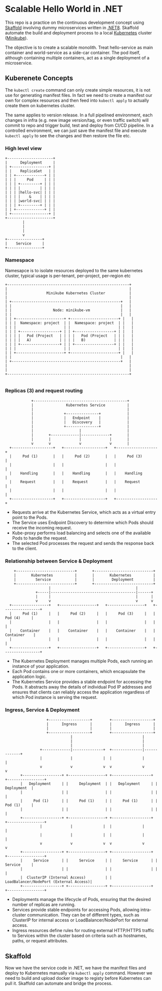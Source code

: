 # Scalable Hello World in .NET

This repo is a practice on the continuous development concept using [Skaffold](https://skaffold.dev/) involving dummy microservices written in [.NET8](https://dotnet.microsoft.com/en-us/). Skaffold automate the build and deployment process to a local [Kubernetes](https://kubernetes.io/) cluster ([Minikube](https://minikube.sigs.k8s.io/docs/)). 

The objective is to create a scalable monolith. Treat hello-service as main container and world-service as a side-car container. The pod itself, although containing multiple containers, act as a single deployment of a microservice.   

## Kuberenete Concepts

The `kubectl create` command can only create simple resources, it is not use for generating manifest files. In fact we need to create a manifest our own for complex resources and then feed into `kubectl apply` to actually create them on kubernetes cluster. 

The same applies to version release. In a full pipelined environment, each changes in infra (e.g. new image version/tag, or even traffic switch) will commit to repo and trigger build, test and deploy from CI/CD pipeline. In a controlled environment, we can just save the manifest file and execute `kubectl apply` to see the changes and then restore the file etc. 

### High level view
```
+---------------------+
|      Deployment     |
| +-----------------+ |
| |    ReplicaSet   | |
| | +-------------+ | |
| | |     Pod     | | |
| | | +---------+ | | |
| | | |         | | | |
| | | |hello-svc| | | |
| | | |    &    | | | |
| | | |world-svc| | | |
| | | +---------+ | | |
| | +-------------+ | |
| +-----------------+ |
+---------------------+
        |
        |
        |
        v
+----------------+
|    Service     |
+----------------+
```

### Namespace

Namesapce is to isolate resources deployed to the same kubernetes cluster, typical usage is per-tenant, per-project, per-region etc 
```
+--------------------------------------------------------+
|                                                        |
|                  Minikube Kubernetes Cluster           |
|                                                        |
| +--------------------------------------------------+   |
| |                                                  |   |
| |                   Node: minikube-vm              |   |
| |                                                  |   |
| | +----------------------+ +----------------------+ |   |
| | |  Namespace: project  | |  Namespace: project  | |   |
| | |                      | |                      | |   |
| | | +------------------+ | | +------------------+ | |   |
| | | |   Pod (Project   | | | |   Pod (Project   | | |   |
| | | |   A)             | | | |   B)             | | |   |
| | | +------------------+ | | +------------------+ | |   |
| | |                      | |                      | |   |
| | +----------------------+ +----------------------+ |   |
| |                                                  |   |
| +--------------------------------------------------+   |
|                                                        |
|                                                        |
+--------------------------------------------------------+


```

### Replicas (3) and request routing 
```
            +-------------------------------------------+
            |               Kubernetes Service          |
            |                                           |
            |              +---------------+            |
            |              |   Endpoint    |            |
            |              |   Discovery   |            |
            |              +---------------+            |
            |                     |                     |
            |       +-------------|-------------+       |
            |       |             |             |       |
            v       v             v             v       |
  +-------------------+   +-------------------+   +-------------------+
  |     Pod (1)       |   |     Pod (2)       |   |     Pod (3)       |
  |                   |   |                   |   |                   |
  |    Handling       |   |    Handling       |   |    Handling       |
  |    Request        |   |    Request        |   |    Request        |
  |                   |   |                   |   |                   |
  +-------------------+   +-------------------+   +-------------------+

```
- Requests arrive at the Kubernetes Service, which acts as a virtual entry point to the Pods.
- The Service uses Endpoint Discovery to determine which Pods should receive the incoming request.
- Kube-proxy performs load balancing and selects one of the available Pods to handle the request.
- The selected Pod processes the request and sends the response back to the client.

### Relationship between Service & Deployment

```
    +---------------------------+       +---------------------------+
    |       Kubernetes          |       |       Kubernetes          |
    |         Service           |       |        Deployment         |
    +---------------------------+       +---------------------------+
                    |                                       |
              +-----|---------------------------------------|------+
              |     |                                       |      |
              v     v                                       v      v
  +-----------------+   +-----------------+   +-----------------+   +-----------------+
  |     Pod (1)     |   |     Pod (2)     |   |     Pod (3)     |   |     Pod (4)     |
  |                 |   |                 |   |                 |   |                 |
  |    Container    |   |    Container    |   |    Container    |   |    Container    |
  |                 |   |                 |   |                 |   |                 |
  +-----------------+   +-----------------+   +-----------------+   +-----------------+
```

- The Kubernetes Deployment manages multiple Pods, each running an instance of your application.
- Each Pod contains one or more containers, which encapsulate the application logic.
- The Kubernetes Service provides a stable endpoint for accessing the Pods. It abstracts away the details of individual Pod IP addresses and ensures that clients can reliably access the application regardless of which Pod instance is serving the request.

### Ingress, Service & Deployment

```
                   +-------------------+        +-------------------+
                   |      Ingress      |        |      Ingress      |
                   |                   |        |                   |
                   +-------------------+        +-------------------+
                              |                                |
                              |                                |
                              |                                |
                +-------------|--------------+  +--------------|-------------+
                |             |              |  |              |             |
                v             v              v  v              v             v
       +------------------+ +-----------------+ +------------------+ +-----------------+
       |   Deployment     | |     Deployment  | |   Deployment     | |     Deployment  |
       |                  | |                 | |                  | |                 |
       |     Pod (1)      | |     Pod (1)     | |     Pod (1)      | |     Pod (1)     |
       |                  | |                 | |                  | |                 |
       +------------------+ +-----------------+ +------------------+ +-----------------+
                |             |              |  |              |             |
                |             |              |  |              |             |
                v             v              v  v              v             v
       +------------------+ +-----------------+ +------------------+ +-----------------+
       |     Service      | |     Service     | |     Service      | |     Service     |
       |                  | |                 | |                  | |                 |
       |  ClusterIP (Internal Access)         | | LoadBalancer/NodePort (External Access)|
       +------------------+ +-----------------+ +------------------+ +-----------------+
```
- Deployments manage the lifecycle of Pods, ensuring that the desired number of replicas are running.
- Services provide stable endpoints for accessing Pods, allowing intra-cluster communication. They can be of different types, such as ClusterIP for internal access or LoadBalancer/NodePort for external access.
- Ingress resources define rules for routing external HTTP/HTTPS traffic to Services within the cluster based on criteria such as hostnames, paths, or request attributes.

## Skaffold

Now we have the service code in .NET, we have the manifest files and deploy to Kubernetes manually via `kubectl apply` command.
However we need to build and upload docker image to registy before Kubernetes can pull it. Skaffold can automate and bridge the process.
